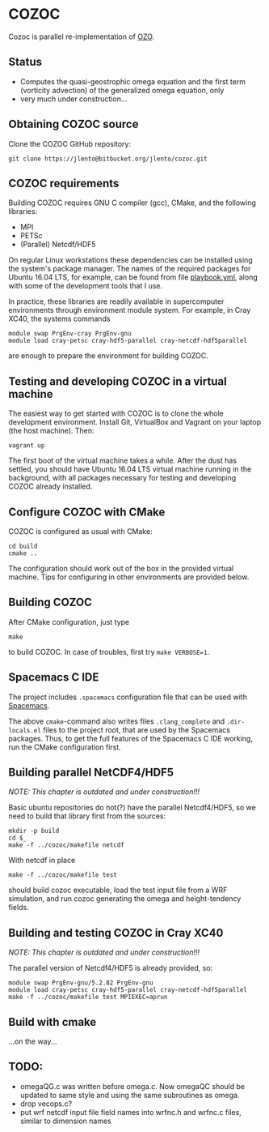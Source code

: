COZOC
=====

Cozoc is parallel re-implementation of [OZO](https://github.com/mikarant/ozo).


Status
------

- Computes the quasi-geostrophic omega equation and the first term
  (vorticity advection) of the generalized omega equation, only
- very much under construction...


Obtaining COZOC source
----------------------

Clone the COZOC GitHub repository:

    git clone https://jlento@bitbucket.org/jlento/cozoc.git


COZOC requirements
------------------

Building COZOC requires GNU C compiler (gcc), CMake, and the following
libraries:

- MPI
- PETSc
- (Parallel) Netcdf/HDF5

On regular Linux workstations these dependencies can be installed
using the system's package manager. The names of the required packages
for Ubuntu 16.04 LTS, for example, can be found from file
[playbook.yml](playbook.yml), along with some of the development tools
that I use.

In practice, these libraries are readily available in supercomputer
environments through environment module system. For example, in Cray
XC40, the systems commands

    module swap PrgEnv-cray PrgEnv-gnu
    module load cray-petsc cray-hdf5-parallel cray-netcdf-hdf5parallel

are enough to prepare the environment for building COZOC.


Testing and developing COZOC in a virtual machine
-------------------------------------------------

The easiest way to get started with COZOC is to clone the whole
development environment. Install Git, VirtualBox and Vagrant on your
laptop (the host machine). Then:

    vagrant up

The first boot of the virtual machine takes a while. After the dust
has settled, you should have Ubuntu 16.04 LTS virtual machine running
in the background, with all packages necessary for testing and
developing COZOC already installed.


Configure COZOC with CMake
-------------------------

COZOC is configured as usual with CMake:

    cd build
    cmake ..

The configuration should work out of the box in the provided virtual machine.
Tips for configuring in other environments are provided below.


Building COZOC
---------------

After CMake configuration, just type

    make

to build COZOC. In case of troubles, first try `make VERBOSE=1`.


Spacemacs C IDE
----------------

The project includes `.spacemacs` configuration file that can be used
with [Spacemacs](http://spacemacs.org).

The above `cmake`-command also writes files `.clang_complete` and
`.dir-locals.el` files to the project root, that are used by the Spacemacs
packages. Thus, to get the full features of the Spacemacs C IDE working, run the
CMake configuration first.


Building parallel NetCDF4/HDF5
-------------------------------

*NOTE: This chapter is outdated and under construction!!!*

Basic ubuntu repositories do not(?) have the parallel Netcdf4/HDF5, so
we need to build that library first from the sources:

    mkdir -p build
    cd $_
    make -f ../cozoc/makefile netcdf

With netcdf in place

    make -f ../cozoc/makefile test

should build cozoc executable, load the test input file from a WRF
simulation, and run cozoc generating the omega and height-tendency
fields.



Building and testing COZOC in Cray XC40
---------------------------------------

*NOTE: This chapter is outdated and under construction!!!*

The parallel version of Netcdf4/HDF5 is already provided, so:

    module swap PrgEnv-gnu/5.2.82 PrgEnv-gnu
    module load cray-petsc cray-hdf5-parallel cray-netcdf-hdf5parallel
    make -f ../cozoc/makefile test MPIEXEC=aprun


Build with cmake
----------------------------

...on the way...


TODO:
-----

- omegaQG.c was written before omega.c. Now omegaQC should be updated to
  same style and using the same subroutines as omega.
- drop vecops.c?
- put wrf netcdf input file field names into wrfnc.h and wrfnc.c files,
  similar to dimension names

